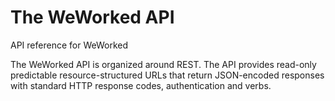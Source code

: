 # The WeWorked API
API reference for WeWorked

The WeWorked API is organized around REST. The API provides read-only predictable resource-structured URLs that return JSON-encoded responses with standard HTTP response codes, authentication and verbs.
